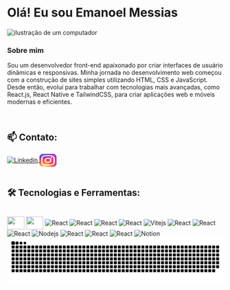 <h1>Olá! Eu sou Emanoel Messias </h1>

<div>
    <img src="https://raw.githubusercontent.com/MicaelliMedeiros/micaellimedeiros/master/image/computer-illustration.png" alt="ilustração de um computador" min-width="400px" max-width="400px" width="400px" align="center">
</div>

<div>
 <h3>Sobre mim</h3> 

<p text="center" > Sou um desenvolvedor front-end apaixonado por criar interfaces de usuário dinâmicas e responsivas. Minha jornada no desenvolvimento web começou com a construção de sites simples utilizando HTML, CSS e JavaScript. Desde então, evoluí para trabalhar com tecnologias mais avançadas, como React.js, React Native e TailwindCSS, para criar aplicações web e móveis modernas e eficientes.</p>
</div>


<div style="display: inline_block" ><br>
    <h2>📫 Contato:</h2>
</div>

<div>
    <a href="https://www.linkedin.com/in/emanoel-messias-de-lima-95a0741b5" >
        <img align="center" alt="Linkedin" height="30" width="40" src="https://cdn.jsdelivr.net/gh/devicons/devicon@latest/icons/linkedin/linkedin-original.svg" />
    </a>

<a href="https://www.linkedin.com/in/emanoel-messias-de-lima-95a0741b5" >
        <img align="center" alt="Instagram" height="30" width="40" src="https://github.com/tandpfun/skill-icons/blob/main/icons/Instagram.svg" />
    </a>
   
</div>

<div style="display: inline_block" ><br>
    <h2>🛠 Tecnologias e Ferramentas:</h2>
</div>
<div style="display: inline_block" ><br>
    <img align="center" alt="" height="30" width="40" src="https://cdn.jsdelivr.net/gh/devicons/devicon@latest/icons/vscode/vscode-original.svg" />
    <img align="center" alt="" height="30" width="40" src="https://cdn.jsdelivr.net/gh/devicons/devicon@latest/icons/insomnia/insomnia-original.svg" />
    <img  align="center" alt="React" height="30" width="40" src="https://cdn.jsdelivr.net/gh/devicons/devicon@latest/icons/html5/html5-original.svg" />
    <img align="center" alt="React" height="30" width="40" src="https://cdn.jsdelivr.net/gh/devicons/devicon@latest/icons/css3/css3-original.svg" />
    <img align="center" alt="React" height="30" width="40" src="https://cdn.jsdelivr.net/gh/devicons/devicon@latest/icons/javascript/javascript-original.svg" />
    <img align="center" alt="React" height="30" width="40" src="https://cdn.jsdelivr.net/gh/devicons/devicon@latest/icons/react/react-original.svg" />
    <img align="center" alt="Vitejs" height="30" width="40" src="https://cdn.jsdelivr.net/gh/devicons/devicon@latest/icons/vitejs/vitejs-original.svg" />
    <img align="center" alt="React" height="30" width="40" src="https://cdn.jsdelivr.net/gh/devicons/devicon@latest/icons/tailwindcss/tailwindcss-original.svg" />
    <img align="center" alt="React" height="30" width="40" src="https://cdn.jsdelivr.net/gh/devicons/devicon@latest/icons/redux/redux-original.svg" />
    <img align="center" alt="React" height="30" width="40" src="https://cdn.jsdelivr.net/gh/devicons/devicon@latest/icons/figma/figma-original.svg" />
    <img align="center" alt="Nodejs" height="50" width="60"  src="https://cdn.jsdelivr.net/gh/devicons/devicon@latest/icons/nodejs/nodejs-original-wordmark.svg" />
    <img align="center" alt="React" height="30" width="40" src="https://cdn.jsdelivr.net/gh/devicons/devicon@latest/icons/firebase/firebase-original.svg" />
    <img align="center" alt="React" height="30" width="40" src="https://cdn.jsdelivr.net/gh/devicons/devicon@latest/icons/git/git-original.svg" />
    <img align="center" alt="React" height="30" width="40" src="https://cdn.jsdelivr.net/gh/devicons/devicon@latest/icons/postgresql/postgresql-original.svg" />
    <img align="center" alt="Notion" height="30" width="40"  src="https://cdn.jsdelivr.net/gh/devicons/devicon@latest/icons/notion/notion-original.svg" />
</div>


<picture>
  <source media="(prefers-color-scheme: dark)" srcset="https://raw.githubusercontent.com/Dev-Messias/Dev-Messias/output/github-contribution-grid-snake-dark.svg">
  <source media="(prefers-color-scheme: light)" srcset="https://raw.githubusercontent.com/Dev-Messias/Dev-Messias/output/github-contribution-grid-snake.svg">
  <img alt="github contribution grid snake animation" src="https://raw.githubusercontent.com/Dev-Messias/Dev-Messias/output/github-contribution-grid-snake.svg">
</picture>




